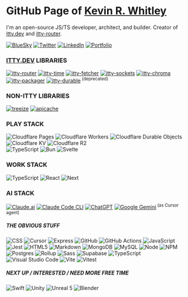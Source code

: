 # GitHub Page of [Kevin R. Whitley](https://kevinrwhitley.com)

I'm an open-source JS/TS developer, architect, and builder. Creator of [itty.dev](https://itty.dev) and [itty-router](https://npmjs.com/package/itty-router).

[![BlueSky](https://img.shields.io/badge/BlueSky-%230285FF.svg?style=for-the-badge&logo=BlueSky&logoColor=white)](https://bsky.app/profile/itty.dev)
[![Twitter](https://img.shields.io/badge/Twitter/X-%23555.svg?style=for-the-badge&logo=Twitter&logoColor=white)](https://x.com/kevinrwhitley)
[![LinkedIn](https://img.shields.io/badge/linkedin-%23EEE.svg?style=for-the-badge&logo=linkedin&logoColor=0077B5)](https://www.linkedin.com/in/kevinrwhitley/)
[![Portfolio](https://img.shields.io/badge/kwhitley.com-%23EEE.svg?style=for-the-badge&logo=kirby&logoColor=f0c)](https://kwhitley.com)

### [ITTY.DEV](https://itty.dev/docs) LIBRARIES
[![itty-router](https://img.shields.io/npm/dw/itty-router?style=for-the-badge&logo=npm&color=ded&label=itty-router)](https://npmjs.com/package/itty-router)
[![itty-time](https://img.shields.io/npm/dw/itty-time?style=for-the-badge&logo=npm&color=ded&label=itty-time)](https://npmjs.com/package/itty-time)
[![itty-fetcher](https://img.shields.io/npm/dw/itty-fetcher?style=for-the-badge&logo=npm&color=ded&label=itty-fetcher)](https://npmjs.com/package/itty-fetcher)
[![itty-sockets](https://img.shields.io/npm/dw/itty-sockets?style=for-the-badge&logo=npm&color=ded&label=itty-sockets)](https://npmjs.com/package/itty-sockets)
[![itty-chroma](https://img.shields.io/npm/dw/itty-chroma?style=for-the-badge&logo=npm&color=ded&label=itty-chroma)](https://npmjs.com/package/itty-chroma)
[![itty-packager](https://img.shields.io/npm/dw/itty-packager?style=for-the-badge&logo=npm&color=ded&label=itty-packager)](https://npmjs.com/package/itty-packager)
[![itty-durable](https://img.shields.io/npm/dw/itty-durable?style=for-the-badge&logo=npm&color=ded&label=itty-durable)](https://npmjs.com/package/itty-durable)<sup> (deprecated)</sup>

### NON-ITTY LIBRARIES
[![treeize](https://img.shields.io/npm/dw/treeize?style=for-the-badge&logo=npm&color=ded&label=treeize)](https://npmjs.com/package/treeize)
[![apicache](https://img.shields.io/npm/dw/apicache?style=for-the-badge&logo=npm&color=ded&label=apicache)](https://npmjs.com/package/apicache)

### PLAY STACK
![Cloudflare Pages](https://img.shields.io/badge/Cloudflare-Pages-%23f38020.svg?style=for-the-badge&logo=cloudflare&logoColor=f38020)
![Cloudflare Workers](https://img.shields.io/badge/Cloudflare-Workers-%23f38020.svg?style=for-the-badge&logo=cloudflare&logoColor=f38020)
![Cloudflare Durable Objects](https://img.shields.io/badge/Cloudflare-Durable%20Objects-%23f38020.svg?style=for-the-badge&logo=cloudflare&logoColor=white&logoColor=f38020)
![Cloudflare KV](https://img.shields.io/badge/Cloudflare-KV-%23f38020.svg?style=for-the-badge&logo=cloudflare&logoColor=f38020)
![Cloudflare R2](https://img.shields.io/badge/Cloudflare-R2-%23f38020.svg?style=for-the-badge&logo=cloudflare&logoColor=f38020)  
![TypeScript](https://img.shields.io/badge/typescript-%23EEE.svg?style=for-the-badge&logo=typescript&logoColor=3178C6)
![Bun](https://img.shields.io/badge/Bun-%23EEE.svg?style=for-the-badge&logo=bun&logoColor=FFE)
![Svelte](https://img.shields.io/badge/SvelteJS+Kit-%23EEE.svg?style=for-the-badge&logo=svelte&logoColor=FF3E00)

### WORK STACK
![TypeScript](https://img.shields.io/badge/typescript-%23EEE.svg?style=for-the-badge&logo=typescript&logoColor=3178C6)
![React](https://img.shields.io/badge/React-%23EEE.svg?style=for-the-badge&logo=react&logoColor=61DAFB)
![Next](https://img.shields.io/badge/Next.js-%23EEE.svg?style=for-the-badge&logo=next.js&logoColor=000)

### AI STACK
[![Claude.ai](https://img.shields.io/badge/Claude.ai-%23EEE.svg?style=for-the-badge&logo=claude&logoColor=D97757)](https://claude.ai)
[![Claude Code CLI](https://img.shields.io/badge/Claude%20Code%20(CLI)-%23EEE.svg?style=for-the-badge&logo=claude&logoColor=D97757)](https://claude.ai)
[![ChatGPT](https://img.shields.io/badge/ChatGPT-%23EEE.svg?style=for-the-badge&logo=openai&logoColor=412991)](https://chatgpt.com)
[![Google Gemini](https://img.shields.io/badge/Google%20Gemini-%23EEE.svg?style=for-the-badge&logo=google-gemini&logoColor=412991)](https://gemini.google.com)<sup> (as Cursor agent)</sup>

##### THE OBVIOUS STUFF
![CSS](https://img.shields.io/badge/css-%23EEE.svg?style=for-the-badge&logo=css&logoColor=663399)
![Cursor](https://img.shields.io/badge/cursor-%23EEE.svg?style=for-the-badge&logo=cursor&logoColor=222)
![Express](https://img.shields.io/badge/Express-%23EEE.svg?style=for-the-badge&logo=express&logoColor=000)
![GitHub](https://img.shields.io/badge/GitHub-%23EEE.svg?style=for-the-badge&logo=github&logoColor=000)
![GitHub Actions](https://img.shields.io/badge/GitHub%20Actions-%23EEE.svg?style=for-the-badge&logo=githubactions&logoColor=2088FF)
![JavaScript](https://img.shields.io/badge/javascript-%23EEE.svg?style=for-the-badge&logo=javascript&logoColor=F7DF1E)
![Jest](https://img.shields.io/badge/-jest-%23EEE?style=for-the-badge&logo=jest&logoColor=C21325)
![HTML5](https://img.shields.io/badge/html5-%23EEE.svg?style=for-the-badge&logo=html5&logoColor=E34F26)
![Markdown](https://img.shields.io/badge/markdown-%23EEE.svg?style=for-the-badge&logo=markdown&logoColor=000000)
![MongoDB](https://img.shields.io/badge/MongoDB-%23EEE.svg?style=for-the-badge&logo=mongodb&logoColor=47A248)
![MySQL](https://img.shields.io/badge/mysql-%23EEE.svg?style=for-the-badge&logo=mysql&logoColor=4479A1)
![Node](https://img.shields.io/badge/Node.js-%23EEE.svg?style=for-the-badge&logo=node.js&logoColor=339933)
![NPM](https://img.shields.io/badge/NPM-%23EEE.svg?style=for-the-badge&logo=npm&logoColor=white)
![Postgres](https://img.shields.io/badge/postgres-%23EEE.svg?style=for-the-badge&logo=postgresql&logoColor=4169E1)
![Rollup](https://img.shields.io/badge/Rollup-%23EEE.svg?style=for-the-badge&logo=rollup.js&logoColor=000)
![Sass](https://img.shields.io/badge/Sass-%23EEE.svg?style=for-the-badge&logo=sass&logoColor=CC6699)
![Supabase](https://img.shields.io/badge/Supabase-%23EEE.svg?style=for-the-badge&logo=supabase&logoColor=3ECF8E)
![TypeScript](https://img.shields.io/badge/typescript-%23EEE.svg?style=for-the-badge&logo=typescript&logoColor=3178C6)
![Visual Studio Code](https://img.shields.io/badge/VSCode-%23EEE.svg?style=for-the-badge&logo=visual-studio-code&logoColor=0078d7)
![Vite](https://img.shields.io/badge/Vite-%23EEE.svg?style=for-the-badge&logo=vite&logoColor=646CFF)
![Vitest](https://img.shields.io/badge/Vitest-%23EEE.svg?style=for-the-badge&logo=vitest&logoColor=6E9F18)

##### NEXT UP / INTERESTED / NEED MORE FREE TIME
![Swift](https://img.shields.io/badge/Swift-%23EEE.svg?style=for-the-badge&logo=swift&logoColor=F05138)
![Unity](https://img.shields.io/badge/Unity-%23EEE.svg?style=for-the-badge&logo=unity&logoColor=000)
![Unreal 5](https://img.shields.io/badge/Unreal%205-%23EEE.svg?style=for-the-badge&logo=unreal%20engine&logoColor=000)
![Blender](https://img.shields.io/badge/Blender-%23EEE.svg?style=for-the-badge&logo=blender&logoColor=E87D0D)

